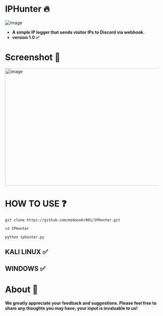# IPHunter 🔥
![image](https://github.com/user-attachments/assets/be4d1a0b-d0cb-4f8b-848f-73bde3d1909d)
- **A simple IP logger that sends visitor IPs to Discord via webhook.**
- **version 1.0 ✅**

# Screenshot 📸
<img width="590" height="386" alt="image" src="https://github.com/user-attachments/assets/46b36f15-0412-4781-b39b-c26650c2c397" />


# HOW TO USE ❓
```
git clone https://github.com/madanokr001/IPHunter.git
```
```
cd IPHunter
```
```
python iphunter.py
```

## KALI LINUX ✅
## WINDOWS ✅

# About 🤑
**We greatly appreciate your feedback and suggestions. Please feel free to share any thoughts you may have; your input is invaluable to us!**



